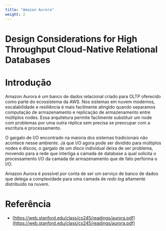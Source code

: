 ```yaml
---
title: "Amazon Aurora"
weight: 2
---
```



# Design Considerations for High Throughput Cloud-Native Relational Databases

# Introdução

Amazon Aurora é um banco de dados relacional criado para OLTP oferecido como parte do ecossistema da AWS. Nos sistemas em nuvem modernos, escalabilidade e resiliência é mais facilmente atingido quando separamos computação de armazenamento e replicação de armazenamento entre múltiplos nodes. Essa arquitetura permite facilmente substituir um node com problemas por uma outra réplica sem precisa se preocupar com a escritura e processamento.

O gargalo de I/O encontrado na maioria dos sistemas tradicionais não acontece nesse ambiente. Já que I/O agora pode ser dividido para múltiplos nodes e discos, o gargalo de um disco individual deixa de ser problema, movendo para a rede que interliga a camada de database a qual solicita o processamento I/O da camada de armazenamento que de fato performa o I/O.

Amazon Aurora é possível por conta de ser um serviço de banco de dados que delega a complexidade para uma camada de _redo log_ altamente distribuído na nuvem.

# Referência

- [https://web.stanford.edu/class/cs245/readings/aurora.pdf](https://web.stanford.edu/class/cs245/readings/aurora.pdf)
